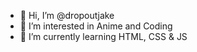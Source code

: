 - 👋 Hi, I’m @dropoutjake
- 👀 I’m interested in Anime and Coding
- 🌱 I’m currently learning HTML, CSS & JS

<!---
dropoutjake/dropoutjake is a ✨ special ✨ repository because its `README.md` (this file) appears on your GitHub profile.
You can click the Preview link to take a look at your changes.
--->
